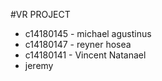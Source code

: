 #VR PROJECT

- c14180145 - michael agustinus
- c14180147 - reyner hosea
- c14180141 - Vincent Natanael
- jeremy
